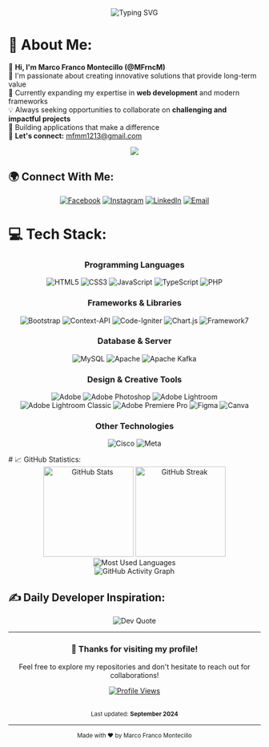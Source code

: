 <div align="center">
  <img src="https://readme-typing-svg.herokuapp.com?font=Fira+Code&pause=1000&color=36BCF7&center=true&vCenter=true&width=435&lines=Full-Stack+Web+Developer;Always+Learning+New+Technologies;Problem+Solver+%26+Creative+Thinker" alt="Typing SVG" />
</div>

# 💫 About Me:

👋 **Hi, I'm Marco Franco Montecillo (@MFrncM)**  
🎯 I'm passionate about creating innovative solutions that provide long-term value  
🌱 Currently expanding my expertise in **web development** and modern frameworks  
💡 Always seeking opportunities to collaborate on **challenging and impactful projects**  
🚀 Building applications that make a difference  
📧 **Let's connect:** [mfmm1213@gmail.com](mailto:mfmm1213@gmail.com)

<div align="center">
  <img src="https://github-profile-trophy.vercel.app/?username=MFrncM&theme=gruvbox&no-frame=false&no-bg=false&margin-w=4" />
</div>


## 🌍 Connect With Me:

<div align="center">
  
[![Facebook](https://img.shields.io/badge/Facebook-%231877F2.svg?style=for-the-badge&logo=Facebook&logoColor=white)](https://www.facebook.com/Fr4nc0.1s.m3)
[![Instagram](https://img.shields.io/badge/Instagram-%23E4405F.svg?style=for-the-badge&logo=Instagram&logoColor=white)](https://instagram.com/m0nte.css)
[![LinkedIn](https://img.shields.io/badge/LinkedIn-%230077B5.svg?style=for-the-badge&logo=linkedin&logoColor=white)](www.linkedin.com/in/marco-montecillo-b9352b265)
[![Email](https://img.shields.io/badge/Email-D14836?style=for-the-badge&logo=gmail&logoColor=white)](mailto:mfmm1213@gmail.com)

</div>

# 💻 Tech Stack:

<div align="center">

### Programming Languages
![HTML5](https://img.shields.io/badge/html5-%23E34F26.svg?style=for-the-badge&logo=html5&logoColor=white)
![CSS3](https://img.shields.io/badge/css3-%231572B6.svg?style=for-the-badge&logo=css3&logoColor=white)
![JavaScript](https://img.shields.io/badge/javascript-%23323330.svg?style=for-the-badge&logo=javascript&logoColor=%23F7DF1E)
![TypeScript](https://img.shields.io/badge/typescript-%23007ACC.svg?style=for-the-badge&logo=typescript&logoColor=white)
![PHP](https://img.shields.io/badge/php-%23777BB4.svg?style=for-the-badge&logo=php&logoColor=white)

### Frameworks & Libraries
![Bootstrap](https://img.shields.io/badge/bootstrap-%238511FA.svg?style=for-the-badge&logo=bootstrap&logoColor=white)
![Context-API](https://img.shields.io/badge/Context--Api-000000?style=for-the-badge&logo=react)
![Code-Igniter](https://img.shields.io/badge/CodeIgniter-%23EF4223.svg?style=for-the-badge&logo=codeIgniter&logoColor=white)
![Chart.js](https://img.shields.io/badge/chart.js-F5788D.svg?style=for-the-badge&logo=chart.js&logoColor=white)
![Framework7](https://img.shields.io/badge/framework7-%23EE350F.svg?style=for-the-badge&logo=framework7&logoColor=white)

### Database & Server
![MySQL](https://img.shields.io/badge/mysql-4479A1.svg?style=for-the-badge&logo=mysql&logoColor=white)
![Apache](https://img.shields.io/badge/apache-%23D42029.svg?style=for-the-badge&logo=apache&logoColor=white)
![Apache Kafka](https://img.shields.io/badge/Apache%20Kafka-000?style=for-the-badge&logo=apachekafka)

### Design & Creative Tools
![Adobe](https://img.shields.io/badge/adobe-%23FF0000.svg?style=for-the-badge&logo=adobe&logoColor=white)
![Adobe Photoshop](https://img.shields.io/badge/adobe%20photoshop-%2331A8FF.svg?style=for-the-badge&logo=adobe%20photoshop&logoColor=white)
![Adobe Lightroom](https://img.shields.io/badge/Adobe%20Lightroom-31A8FF.svg?style=for-the-badge&logo=Adobe%20Lightroom&logoColor=white)
![Adobe Lightroom Classic](https://img.shields.io/badge/Adobe%20Lightroom%20Classic-31A8FF.svg?style=for-the-badge&logo=Adobe%20Lightroom%20Classic&logoColor=white)
![Adobe Premiere Pro](https://img.shields.io/badge/Adobe%20Premiere%20Pro-9999FF.svg?style=for-the-badge&logo=Adobe%20Premiere%20Pro&logoColor=white)
![Figma](https://img.shields.io/badge/figma-%23F24E1E.svg?style=for-the-badge&logo=figma&logoColor=white)
![Canva](https://img.shields.io/badge/Canva-%2300C4CC.svg?style=for-the-badge&logo=Canva&logoColor=white)

### Other Technologies
![Cisco](https://img.shields.io/badge/cisco-%23049fd9.svg?style=for-the-badge&logo=cisco&logoColor=black)
![Meta](https://img.shields.io/badge/Meta-%230467DF.svg?style=for-the-badge&logo=Meta&logoColor=white)

</div>
# 📈 GitHub Statistics:

<div align="center">
  <img src="https://github-readme-stats.vercel.app/api?username=MFrncM&theme=gruvbox&hide_border=false&include_all_commits=false&count_private=false&show_icons=true" alt="GitHub Stats" height="180em"/>
  <img src="https://nirzak-streak-stats.vercel.app/?user=MFrncM&theme=gruvbox&hide_border=false" alt="GitHub Streak" height="180em"/>
</div>

<div align="center">
  <img src="https://github-readme-stats.vercel.app/api/top-langs/?username=MFrncM&theme=gruvbox&hide_border=false&include_all_commits=false&count_private=false&layout=compact" alt="Most Used Languages" />
</div>

<div align="center">
  <img src="https://github-readme-activity-graph.vercel.app/graph?username=MFrncM&theme=gruvbox" alt="GitHub Activity Graph" />
</div>

## ✍️ Daily Developer Inspiration:

<div align="center">
  <img src="https://quotes-github-readme.vercel.app/api?type=horizontal&theme=gruvbox" alt="Dev Quote" />
</div>

---

<div align="center">
  <h3>💯 Thanks for visiting my profile!</h3>
  <p>Feel free to explore my repositories and don't hesitate to reach out for collaborations!</p>
  
  [![Profile Views](https://visitcount.itsvg.in/api?id=MFrncM&icon=5&color=6)](https://visitcount.itsvg.in)
  
  <br/>
  <sub>Last updated: <strong>September 2024</strong></sub>
</div>

---
<div align="center">
  <sub>Made with ❤️ by Marco Franco Montecillo</sub>
</div>
